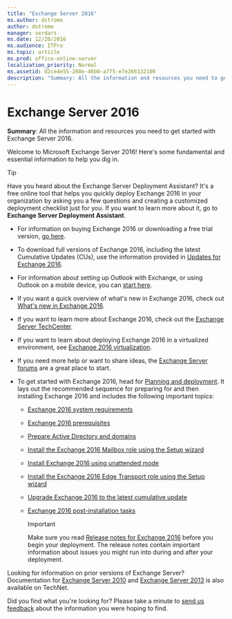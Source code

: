```yaml
---
title: "Exchange Server 2016"
ms.author: dstrome
author: dstrome
manager: serdars
ms.date: 12/20/2016
ms.audience: ITPro
ms.topic: article
ms.prod: office-online-server
localization_priority: Normal
ms.assetid: d2ce4e55-208e-46b0-a775-e7e266132100
description: "Summary: All the information and resources you need to get started with Exchange Server 2016."
---
```


# Exchange Server 2016

 **Summary**: All the information and resources you need to get started with Exchange Server 2016.
  
Welcome to Microsoft Exchange Server 2016! Here's some fundamental and essential information to help you dig in.
  
> [!TIP]
> Have you heard about the Exchange Server Deployment Assistant? It's a free online tool that helps you quickly deploy Exchange 2016 in your organization by asking you a few questions and creating a customized deployment checklist just for you. If you want to learn more about it, go to **Exchange Server Deployment Assistant**. 
  
- For information on buying Exchange 2016 or downloading a free trial version, [go here](https://go.microsoft.com/fwlink/?linkid=836306).
    
- To download full versions of Exchange 2016, including the latest Cumulative Updates (CUs), use the information provided in [Updates for Exchange 2016](new-features/updated-features.md).
    
- For information about setting up Outlook with Exchange, or using Outlook on a mobile device, you can [start here](https://go.microsoft.com/fwlink/?linkid=836274).
    
- If you want a quick overview of what's new in Exchange 2016, check out [What's new in Exchange 2016](new-features/new-features.md).
    
- If you want to learn more about Exchange 2016, check out the [Exchange Server TechCenter](https://go.microsoft.com/fwlink/?LinkId=266622).
    
- If you want to learn about deploying Exchange 2016 in a virtualized environment, see [Exchange 2016 virtualization](plan-and-deploy/virtualization.md).
    
- If you need more help or want to share ideas, the [Exchange Server forums](https://go.microsoft.com/fwlink/p/?linkId=60612) are a great place to start. 
    
- To get started with Exchange 2016, head for [Planning and deployment](plan-and-deploy/plan-and-deploy.md). It lays out the recommended sequence for preparing for and then installing Exchange 2016 and includes the following important topics:
    
  - [Exchange 2016 system requirements](plan-and-deploy/system-requirements.md)
    
  - [Exchange 2016 prerequisites](plan-and-deploy/prerequisites.md)
    
  - [Prepare Active Directory and domains](plan-and-deploy/prepare-ad-and-domains.md)
    
  - [Install the Exchange 2016 Mailbox role using the Setup wizard](plan-and-deploy/deploy-new-installations/install-mailbox-role.md)
    
  - [Install Exchange 2016 using unattended mode](plan-and-deploy/deploy-new-installations/unattended-installs.md)
    
  - [Install the Exchange 2016 Edge Transport role using the Setup wizard](plan-and-deploy/deploy-new-installations/install-edge-transport-role.md)
    
  - [Upgrade Exchange 2016 to the latest cumulative update](plan-and-deploy/install-cumulative-updates.md)
    
  - [Exchange 2016 post-installation tasks](plan-and-deploy/post-installation-tasks/post-installation-tasks.md)
    
    > [!IMPORTANT]
    > Make sure you read [Release notes for Exchange 2016](release-notes.md) before you begin your deployment. The release notes contain important information about issues you might run into during and after your deployment. 
  
Looking for information on prior versions of Exchange Server? Documentation for [Exchange Server 2010](https://technet.microsoft.com/en-us/library/bb124558%28EXCHG.141%29.aspx) and [Exchange Server 2013](https://technet.microsoft.com/en-us/library/bb124558%28v=exchg.150%29.aspx) is also available on TechNet. 
  
 Did you find what you're looking for? Please take a minute to [send us feedback](mailto:ExchangeHelpFeedback@microsoft.com&amp;subject=Exchange%202016%20help%20feedback&amp;Body=Thanks%20for%20taking%20the%20time%20to%20send%20us%20feedback!%20We%20strive%20to%20respond%20to%20every%20message%20we%20receive,%20even%20though%20it%20might%20take%20us%20a%20while.%20Let%20us%20know%20what%20you%20think%20about%20Exchange%20content:%20What%20are%20we%20doing%20right%3F%20How%20can%20we%20make%20help%20better%3F%0APlease%20note%20that%20we're%20unable%20to%20respond%20to%20requests%20for%20support%20submitted%20via%20this%20email%20address.%20If%20you%20need%20help,%20please%20contact%20Exchange%20Server%20support%20at%20http://go.microsoft.com/fwlink/p/%3FLinkId=402506.%0AThanks!%0AThe%20Exchange%20Server%20Content%20Publishing%20team) about the information you were hoping to find. 
  

